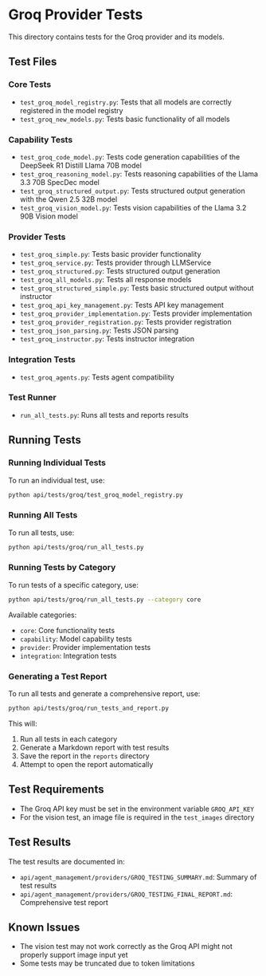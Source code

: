 # Groq Provider Tests

This directory contains tests for the Groq provider and its models.

## Test Files

### Core Tests
- `test_groq_model_registry.py`: Tests that all models are correctly registered in the model registry
- `test_groq_new_models.py`: Tests basic functionality of all models

### Capability Tests
- `test_groq_code_model.py`: Tests code generation capabilities of the DeepSeek R1 Distill Llama 70B model
- `test_groq_reasoning_model.py`: Tests reasoning capabilities of the Llama 3.3 70B SpecDec model
- `test_groq_structured_output.py`: Tests structured output generation with the Qwen 2.5 32B model
- `test_groq_vision_model.py`: Tests vision capabilities of the Llama 3.2 90B Vision model

### Provider Tests
- `test_groq_simple.py`: Tests basic provider functionality
- `test_groq_service.py`: Tests provider through LLMService
- `test_groq_structured.py`: Tests structured output generation
- `test_groq_all_models.py`: Tests all response models
- `test_groq_structured_simple.py`: Tests basic structured output without instructor
- `test_groq_api_key_management.py`: Tests API key management
- `test_groq_provider_implementation.py`: Tests provider implementation
- `test_groq_provider_registration.py`: Tests provider registration
- `test_groq_json_parsing.py`: Tests JSON parsing
- `test_groq_instructor.py`: Tests instructor integration

### Integration Tests
- `test_groq_agents.py`: Tests agent compatibility

### Test Runner
- `run_all_tests.py`: Runs all tests and reports results

## Running Tests

### Running Individual Tests

To run an individual test, use:

```bash
python api/tests/groq/test_groq_model_registry.py
```

### Running All Tests

To run all tests, use:

```bash
python api/tests/groq/run_all_tests.py
```

### Running Tests by Category

To run tests of a specific category, use:

```bash
python api/tests/groq/run_all_tests.py --category core
```

Available categories:
- `core`: Core functionality tests
- `capability`: Model capability tests
- `provider`: Provider implementation tests
- `integration`: Integration tests

### Generating a Test Report

To run all tests and generate a comprehensive report, use:

```bash
python api/tests/groq/run_tests_and_report.py
```

This will:
1. Run all tests in each category
2. Generate a Markdown report with test results
3. Save the report in the `reports` directory
4. Attempt to open the report automatically

## Test Requirements

- The Groq API key must be set in the environment variable `GROQ_API_KEY`
- For the vision test, an image file is required in the `test_images` directory

## Test Results

The test results are documented in:

- `api/agent_management/providers/GROQ_TESTING_SUMMARY.md`: Summary of test results
- `api/agent_management/providers/GROQ_TESTING_FINAL_REPORT.md`: Comprehensive test report

## Known Issues

- The vision test may not work correctly as the Groq API might not properly support image input yet
- Some tests may be truncated due to token limitations 